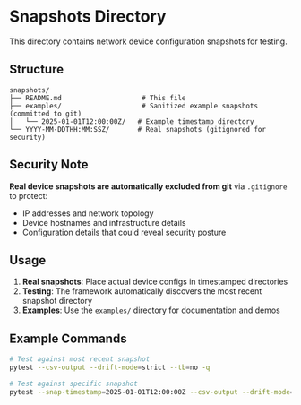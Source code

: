 # Snapshots Directory

This directory contains network device configuration snapshots for testing.

## Structure

```
snapshots/
├── README.md                    # This file
├── examples/                    # Sanitized example snapshots (committed to git)
│   └── 2025-01-01T12:00:00Z/   # Example timestamp directory
└── YYYY-MM-DDTHH:MM:SSZ/       # Real snapshots (gitignored for security)
```

## Security Note

**Real device snapshots are automatically excluded from git** via `.gitignore` to protect:
- IP addresses and network topology
- Device hostnames and infrastructure details
- Configuration details that could reveal security posture

## Usage

1. **Real snapshots**: Place actual device configs in timestamped directories
2. **Testing**: The framework automatically discovers the most recent snapshot directory
3. **Examples**: Use the `examples/` directory for documentation and demos

## Example Commands

```bash
# Test against most recent snapshot
pytest --csv-output --drift-mode=strict --tb=no -q

# Test against specific snapshot
pytest --snap-timestamp=2025-01-01T12:00:00Z --csv-output --drift-mode=loose -v
```